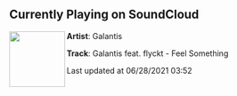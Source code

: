 ## Currently Playing on SoundCloud

[<img align="left" width="100" src="https://i1.sndcdn.com/artworks-nDJMNLUK9kJlJEIQ-FPNkfw-t500x500.jpg">](https://soundcloud.com/wearegalantis/galantis-feat-flyckt-feel-something)

**Artist**: Galantis 

**Track**: Galantis feat. flyckt - Feel Something

Last updated at 06/28/2021 03:52
